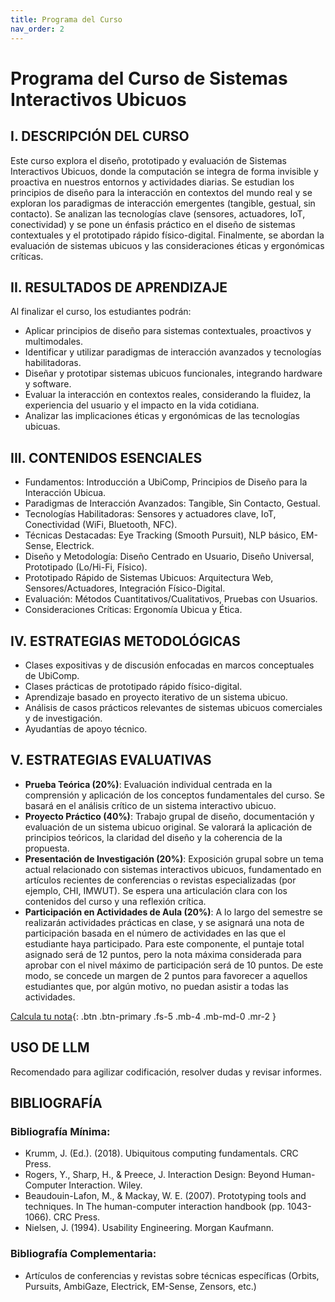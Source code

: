 ```yaml
---
title: Programa del Curso
nav_order: 2
---
```


# Programa del Curso de Sistemas Interactivos Ubicuos

## I. DESCRIPCIÓN DEL CURSO

Este curso explora el diseño, prototipado y evaluación de Sistemas Interactivos Ubicuos, donde la computación se integra de forma invisible y proactiva en nuestros entornos y actividades diarias. Se estudian los principios de diseño para la interacción en contextos del mundo real y se exploran los paradigmas de interacción emergentes (tangible, gestual, sin contacto). Se analizan las tecnologías clave (sensores, actuadores, IoT, conectividad) y se pone un énfasis práctico en el diseño de sistemas contextuales y el prototipado rápido físico-digital. Finalmente, se abordan la evaluación de sistemas ubicuos y las consideraciones éticas y ergonómicas críticas.

## II. RESULTADOS DE APRENDIZAJE

Al finalizar el curso, los estudiantes podrán:
- Aplicar principios de diseño para sistemas contextuales, proactivos y multimodales. 
- Identificar y utilizar paradigmas de interacción avanzados y tecnologías habilitadoras.
- Diseñar y prototipar sistemas ubicuos funcionales, integrando hardware y software.
- Evaluar la interacción en contextos reales, considerando la fluidez, la experiencia del usuario y el impacto en la vida cotidiana.
- Analizar las implicaciones éticas y ergonómicas de las tecnologías ubicuas.


## III. CONTENIDOS ESENCIALES

- Fundamentos: Introducción a UbiComp, Principios de Diseño para la Interacción Ubicua.
- Paradigmas de Interacción Avanzados: Tangible, Sin Contacto, Gestual.
- Tecnologías Habilitadoras: Sensores y actuadores clave, IoT, Conectividad (WiFi, Bluetooth, NFC).
- Técnicas Destacadas: Eye Tracking (Smooth Pursuit), NLP básico, EM-Sense, Electrick.
- Diseño y Metodología: Diseño Centrado en Usuario, Diseño Universal, Prototipado (Lo/Hi-Fi, Físico).
- Prototipado Rápido de Sistemas Ubicuos: Arquitectura Web, Sensores/Actuadores, Integración Físico-Digital.
- Evaluación: Métodos Cuantitativos/Cualitativos, Pruebas con Usuarios.
- Consideraciones Críticas: Ergonomía Ubicua y Ética.


## IV. ESTRATEGIAS METODOLÓGICAS

- Clases expositivas y de discusión enfocadas en marcos conceptuales de UbiComp.
- Clases prácticas de prototipado rápido físico-digital.
- Aprendizaje basado en proyecto iterativo de un sistema ubicuo.
- Análisis de casos prácticos relevantes de sistemas ubicuos comerciales y de investigación.
- Ayudantías de apoyo técnico.


## V. ESTRATEGIAS EVALUATIVAS

- **Prueba Teórica (20%)**: Evaluación individual centrada en la comprensión y aplicación de los conceptos fundamentales del curso. Se basará en el análisis crítico de un sistema interactivo ubicuo.
- **Proyecto Práctico (40%)**: Trabajo grupal de diseño, documentación y evaluación de un sistema ubicuo original. Se valorará la aplicación de principios teóricos, la claridad del diseño y la coherencia de la propuesta.
- **Presentación de Investigación (20%)**: Exposición grupal sobre un tema actual relacionado con sistemas interactivos ubicuos, fundamentado en artículos recientes de conferencias o revistas especializadas (por ejemplo, CHI, IMWUT). Se espera una articulación clara con los contenidos del curso y una reflexión crítica.
- **Participación en Actividades de Aula (20%)**: A lo largo del semestre se realizarán actividades prácticas en clase, y se asignará una nota de participación basada en el número de actividades en las que el estudiante haya participado. Para este componente, el puntaje total asignado será de 12 puntos, pero la nota máxima considerada para aprobar con el nivel máximo de participación será de 10 puntos. De este modo, se concede un margen de 2 puntos para favorecer a aquellos estudiantes que, por algún motivo, no puedan asistir a todas las actividades.

[Calcula tu nota](https://docs.google.com/spreadsheets/d/1ZElujqbnNkoIwYmAdWfd0wb6nt1Q1kfZXXw2g06e1wU/edit){: .btn .btn-primary .fs-5 .mb-4 .mb-md-0 .mr-2 }


## USO DE LLM
Recomendado para agilizar codificación, resolver dudas y revisar informes.

## BIBLIOGRAFÍA

### Bibliografía Mínima:
- Krumm, J. (Ed.). (2018). Ubiquitous computing fundamentals. CRC Press.
- Rogers, Y., Sharp, H., & Preece, J. Interaction Design: Beyond Human-Computer Interaction. Wiley. 
- Beaudouin-Lafon, M., & Mackay, W. E. (2007). Prototyping tools and techniques. In The human-computer interaction handbook (pp. 1043-1066). CRC Press.   
- Nielsen, J. (1994). Usability Engineering. Morgan Kaufmann. 

### Bibliografía Complementaria:
- Artículos de conferencias y revistas sobre técnicas específicas (Orbits, Pursuits, AmbiGaze, Electrick, EM-Sense, Zensors, etc.)
